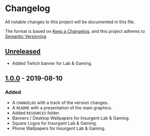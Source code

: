 # Changelog
All notable changes to this project will be documented in this file.

The format is based on [Keep a Changelog](https://keepachangelog.com/en/1.0.0/),
and this project adheres to [Semantic Versioning](https://semver.org/spec/v2.0.0.html).

## [Unreleased]
- Added Twitch banner for Lab & Gaming.

## [1.0.0] - 2019-08-10
### Added
- A `CHANGELOG` with a track of the version changes.
- A `README` with a presentation of the main graphics.
- Added `RESOURCES` folder.
- Banners / Desktop Wallpapers for Insurgent Lab & Gaming.
- Square Logos for Insurgent Lab & Gaming.
- Phone Wallpapers for Insurgent Lab & Gaming.

[Unreleased]: https://github.com/insurgent-lab/insurgent-graphics/compare/v1.0.0...HEAD
[1.0.0]: https://github.com/insurgent-lab/insurgent-graphics/releases/tag/v1.0.0